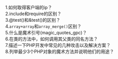 1.如何取得客户端的ip？  
2.include和require的区别？  
3.@test()和&test()的区别？  
4.`array+array`和`array_merge()`区别？  
5.什么是魔术引号(magic_quotes_gpc)？  
6.在类的方法中，如何调用其父类的同名方法？  
7.描述一下PHP开发中常见的几种攻击以及解决方案？  
8.列举最少3个PHP对象的魔术方法并说明他们的用途？